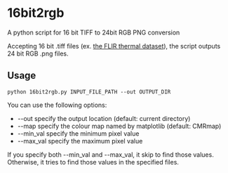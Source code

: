 # 16bit2rgb
A python script for 16 bit TIFF to 24bit RGB PNG conversion

Accepting 16 bit .tiff files (ex. [the FLIR thermal dataset](https://www.flir.com/oem/adas/adas-dataset-form/)), the script outputs 24 bit RGB .png files.

## Usage
```
python 16bit2rgb.py INPUT_FILE_PATH --out OUTPUT_DIR
```
You can use the following options:
- --out specify the output location (default: current directory)
- --map specify the colour map named by matplotlib (default: CMRmap)
- --min_val specify the minimum pixel value
- --max_val specify the maximum pixel value

If you specify both --min_val and --max_val, it skip to find those values. Otherwise, it tries to find those values in the specified files.
